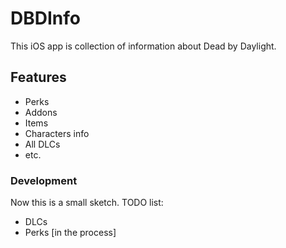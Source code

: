 # DBDInfo

This iOS app is collection of information about Dead by Daylight. 
## Features
- Perks
- Addons
- Items
- Characters info
- All DLCs 
- etc.


### Development

Now this is a small sketch. TODO list:
* DLCs 
* Perks [in the process]
